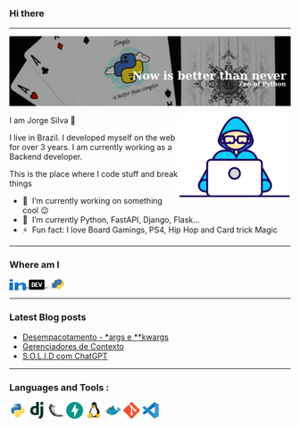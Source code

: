 ### Hi there</a>
<hr>

![git](https://raw.githubusercontent.com/scjorge/scjorge/main/assets/images/background-cards.jpg)



<img align="right" src="https://raw.githubusercontent.com/scjorge/scjorge/main/assets/gifs/Developer.gif" width='200'/>
                        
I am Jorge Silva 🧔

I live in Brazil. I developed myself on the web for over 3 years. I am currently working as a Backend developer. 


This is the place where I code stuff and break things

- 🔭 &nbsp;I’m currently working on something cool :wink:
- 🌱 &nbsp;I’m currently Python, FastAPI, Django, Flask...
- ⚡ &nbsp;Fun fact: I love Board Gamings, PS4, Hip Hop and Card trick Magic

---

### Where am I
<div align="left"> 

  <a href="https://www.linkedin.com/in/jorge-s-costa/">
    <img align="center" src="assets/icons/linked-in-alt.svg" height="20" width="30">
  </a>
  <a href="https://dev.to/scjorge">
    <img align="center" src="assets/images/dev-to.png" height="20" width="30" />
  </a>
  <a href="https://pypi.org/user/scjorge/">
    <img align="center" src="assets/icons/pypi.svg" height="20" width="30" />
  </a>
</div>

--- 

### Latest Blog posts
<!-- BLOG-POST-LIST:START -->
- [Desempacotamento - *args e **kwargs](https://dev.to/scjorge/desempacotamento-args-e-kwargs-clp)
- [Gerenciadores de Contexto](https://dev.to/scjorge/gerenciadores-de-contexto-3bc6)
- [S.O.L.I.D com ChatGPT](https://dev.to/scjorge/solid-com-chatgpt-25de)
<!-- BLOG-POST-LIST:END -->

---

### Languages and Tools :

<div>
  <img src="assets/icons/python-original.svg" width="30"/>
  <img src="assets/icons/django-plain.svg" width="30"/>
  <img src="assets/icons/flask-original.svg" width="30"/>
  <img src="assets/icons/fastapi-original.svg" width="30"/>
  <img src="assets/icons/linux-original.svg" width="30" />
  <img src="assets/icons/docker-original.svg" width="30" />
  <img src="assets/icons/git-original.svg" width="30" />
  <img src="assets/icons/vscode-original.svg" width="30" />

</div>


